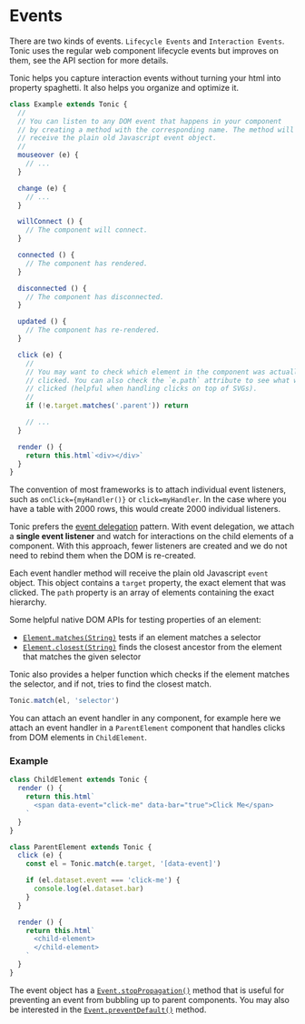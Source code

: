 # Events
There are two kinds of events. `Lifecycle Events` and `Interaction Events`.
Tonic uses the regular web component lifecycle events but improves on them,
see the API section for more details.

Tonic helps you capture interaction events without turning your html into
property spaghetti. It also helps you organize and optimize it.

```js
class Example extends Tonic {
  //
  // You can listen to any DOM event that happens in your component
  // by creating a method with the corresponding name. The method will
  // receive the plain old Javascript event object.
  //
  mouseover (e) {
    // ...
  }

  change (e) {
    // ...
  }

  willConnect () {
    // The component will connect.
  }

  connected () {
    // The component has rendered.
  }

  disconnected () {
    // The component has disconnected.
  }

  updated () {
    // The component has re-rendered.
  }

  click (e) {
    //
    // You may want to check which element in the component was actually
    // clicked. You can also check the `e.path` attribute to see what was
    // clicked (helpful when handling clicks on top of SVGs).
    //
    if (!e.target.matches('.parent')) return

    // ...
  }

  render () {
    return this.html`<div></div>`
  }
}
```

The convention of most frameworks is to attach individual event listeners,
such as `onClick={myHandler()}` or `click=myHandler`. In the case where
you have a table with 2000 rows, this would create 2000 individual listeners.

Tonic prefers the [event delegation][5] pattern. With event delegation, we
attach a **single event listener** and watch for interactions on the child
elements of a component. With this approach, fewer listeners are created and we
do not need to rebind them when the DOM is re-created.

Each event handler method will receive the plain old Javascript `event` object.
This object contains a `target` property, the exact element that was clicked.
The `path` property is an array of elements containing the exact hierarchy.

Some helpful native DOM APIs for testing properties of an element:
-   [`Element.matches(String)`][6] tests if an element matches a selector
-   [`Element.closest(String)`][7] finds the closest ancestor from the element
that matches the given selector

Tonic also provides a helper function which checks if the element matches the
selector, and if not, tries to find the closest match.

```js
Tonic.match(el, 'selector')
```

You can attach an event handler in any component, for example here
we attach an event handler in a `ParentElement` component that handles
clicks from DOM elements in `ChildElement`.

### Example
```js
class ChildElement extends Tonic {
  render () {
    return this.html`
      <span data-event="click-me" data-bar="true">Click Me</span>
    `
  }
}

class ParentElement extends Tonic {
  click (e) {
    const el = Tonic.match(e.target, '[data-event]')

    if (el.dataset.event === 'click-me') {
      console.log(el.dataset.bar)
    }
  }

  render () {
    return this.html`
      <child-element>
      </child-element>
    `
  }
}
```

The event object has a [`Event.stopPropagation()`][8] method that is useful for
preventing an event from bubbling up to parent components. You may also be
interested in the [`Event.preventDefault()`][9] method.

[5]:https://davidwalsh.name/event-delegate
[6]:https://developer.mozilla.org/en-US/docs/Web/API/Element/matches
[7]:https://developer.mozilla.org/en-US/docs/Web/API/Element/closest
[8]:https://developer.mozilla.org/en-US/docs/Web/API/Event/stopPropagation
[9]:https://developer.mozilla.org/en-US/docs/Web/API/Event/preventDefault
[10]: https://developer.mozilla.org/en-US/docs/Web/API/EventTarget/addEventListener
